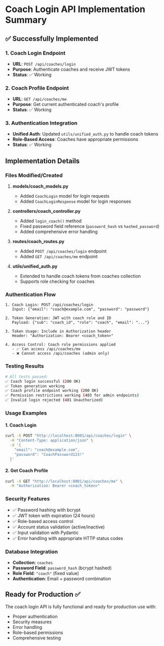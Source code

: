 # Coach Login API Implementation Summary

## ✅ Successfully Implemented

### 1. **Coach Login Endpoint**
- **URL**: `POST /api/coaches/login`
- **Purpose**: Authenticate coaches and receive JWT tokens
- **Status**: ✅ Working

### 2. **Coach Profile Endpoint**
- **URL**: `GET /api/coaches/me`
- **Purpose**: Get current authenticated coach's profile
- **Status**: ✅ Working

### 3. **Authentication Integration**
- **Unified Auth**: Updated `utils/unified_auth.py` to handle coach tokens
- **Role-Based Access**: Coaches have appropriate permissions
- **Status**: ✅ Working

## Implementation Details

### Files Modified/Created

1. **models/coach_models.py**
   - Added `CoachLogin` model for login requests
   - Added `CoachLoginResponse` model for login responses

2. **controllers/coach_controller.py**
   - Added `login_coach()` method
   - Fixed password field reference (`password_hash` vs `hashed_password`)
   - Added comprehensive error handling

3. **routes/coach_routes.py**
   - Added `POST /api/coaches/login` endpoint
   - Added `GET /api/coaches/me` endpoint

4. **utils/unified_auth.py**
   - Extended to handle coach tokens from coaches collection
   - Supports role checking for coaches

### Authentication Flow

```
1. Coach Login: POST /api/coaches/login
   Input: {"email": "coach@example.com", "password": "password"}
   
2. Token Generation: JWT with coach role and ID
   Payload: {"sub": "coach_id", "role": "coach", "email": "..."}
   
3. Token Usage: Include in Authorization header
   Header: "Authorization: Bearer <coach_token>"
   
4. Access Control: Coach role permissions applied
   - ✅ Can access /api/coaches/me
   - ❌ Cannot access /api/coaches (admin only)
```

### Testing Results

```bash
# All tests passed:
✅ Coach login successful (200 OK)
✅ Token generation working
✅ Coach profile endpoint working (200 OK)
✅ Permission restrictions working (403 for admin endpoints)
✅ Invalid login rejected (401 Unauthorized)
```

### Usage Examples

#### 1. Coach Login
```bash
curl -X POST "http://localhost:8001/api/coaches/login" \
  -H "Content-Type: application/json" \
  -d '{
    "email": "coach@example.com",
    "password": "CoachPassword123!"
  }'
```

#### 2. Get Coach Profile
```bash
curl -X GET "http://localhost:8001/api/coaches/me" \
  -H "Authorization: Bearer <coach_token>"
```

### Security Features

- ✅ Password hashing with bcrypt
- ✅ JWT token with expiration (24 hours)
- ✅ Role-based access control
- ✅ Account status validation (active/inactive)
- ✅ Input validation with Pydantic
- ✅ Error handling with appropriate HTTP status codes

### Database Integration

- **Collection**: `coaches`
- **Password Field**: `password_hash` (bcrypt hashed)
- **Role Field**: `"coach"` (fixed value)
- **Authentication**: Email + password combination

## Ready for Production ✅

The coach login API is fully functional and ready for production use with:
- Proper authentication
- Security measures
- Error handling
- Role-based permissions
- Comprehensive testing
